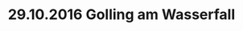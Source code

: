 ---
layout: photo_set
title: 29.10.2016 Golling am Wasserfall
description: "Fotos vom 29.10.2016 Golling am Wasserfall."

photos:
    set: 2016/golling/golling
    size: 23
---